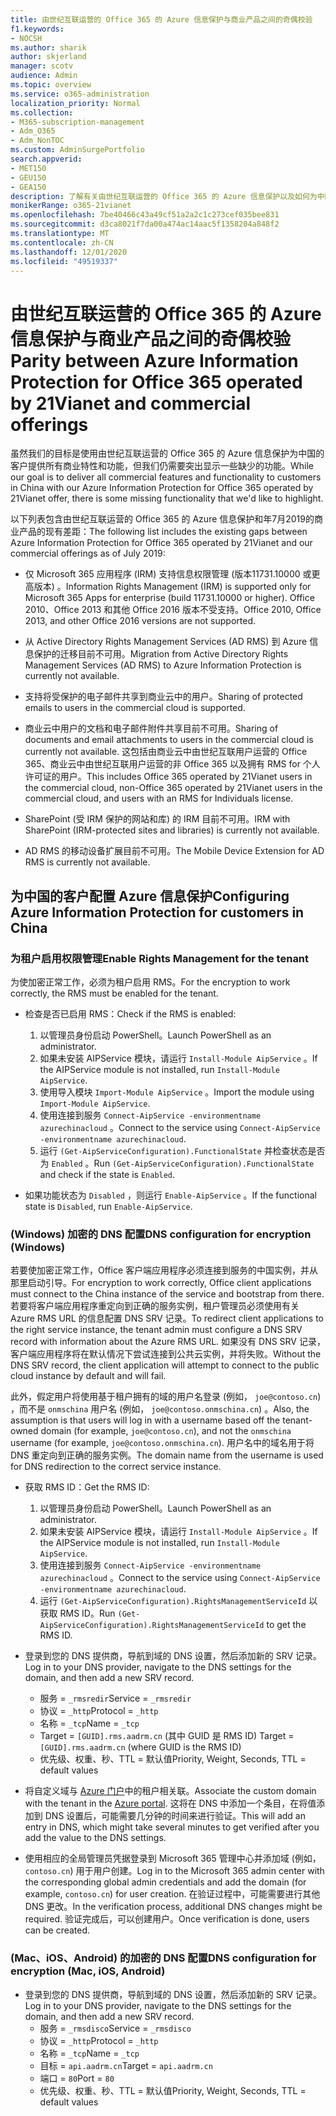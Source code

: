 ```yaml
---
title: 由世纪互联运营的 Office 365 的 Azure 信息保护与商业产品之间的奇偶校验
f1.keywords:
- NOCSH
ms.author: sharik
author: skjerland
manager: scotv
audience: Admin
ms.topic: overview
ms.service: o365-administration
localization_priority: Normal
ms.collection:
- M365-subscription-management
- Adm_O365
- Adm_NonTOC
ms.custom: AdminSurgePortfolio
search.appverid:
- MET150
- GEU150
- GEA150
description: 了解有关由世纪互联运营的 Office 365 的 Azure 信息保护以及如何为中国的客户配置它的详细信息。
monikerRange: o365-21vianet
ms.openlocfilehash: 7be40466c43a49cf51a2a2c1c273cef035bee831
ms.sourcegitcommit: d3ca8021f7da00a474ac14aac5f1358204a848f2
ms.translationtype: MT
ms.contentlocale: zh-CN
ms.lasthandoff: 12/01/2020
ms.locfileid: "49519337"
---
```

# <a name="parity-between-azure-information-protection-for-office-365-operated-by-21vianet-and-commercial-offerings"></a><span data-ttu-id="74033-103">由世纪互联运营的 Office 365 的 Azure 信息保护与商业产品之间的奇偶校验</span><span class="sxs-lookup"><span data-stu-id="74033-103">Parity between Azure Information Protection for Office 365 operated by 21Vianet and commercial offerings</span></span>

<span data-ttu-id="74033-104">虽然我们的目标是使用由世纪互联运营的 Office 365 的 Azure 信息保护为中国的客户提供所有商业特性和功能，但我们仍需要突出显示一些缺少的功能。</span><span class="sxs-lookup"><span data-stu-id="74033-104">While our goal is to deliver all commercial features and functionality to customers in China with our Azure Information Protection for Office 365 operated by 21Vianet offer, there is some missing functionality that we'd like to highlight.</span></span>

<span data-ttu-id="74033-105">以下列表包含由世纪互联运营的 Office 365 的 Azure 信息保护和年7月2019的商业产品的现有差距：</span><span class="sxs-lookup"><span data-stu-id="74033-105">The following list includes the existing gaps between Azure Information Protection for Office 365 operated by 21Vianet and our commercial offerings as of July 2019:</span></span>

- <span data-ttu-id="74033-106">仅 Microsoft 365 应用程序 (IRM) 支持信息权限管理 (版本11731.10000 或更高版本) 。</span><span class="sxs-lookup"><span data-stu-id="74033-106">Information Rights Management (IRM) is supported only for Microsoft 365 Apps for enterprise (build 11731.10000 or higher).</span></span> <span data-ttu-id="74033-107">Office 2010、Office 2013 和其他 Office 2016 版本不受支持。</span><span class="sxs-lookup"><span data-stu-id="74033-107">Office 2010, Office 2013, and other Office 2016 versions are not supported.</span></span>

- <span data-ttu-id="74033-108">从 Active Directory Rights Management Services (AD RMS) 到 Azure 信息保护的迁移目前不可用。</span><span class="sxs-lookup"><span data-stu-id="74033-108">Migration from Active Directory Rights Management Services (AD RMS) to Azure Information Protection is currently not available.</span></span>
  
- <span data-ttu-id="74033-109">支持将受保护的电子邮件共享到商业云中的用户。</span><span class="sxs-lookup"><span data-stu-id="74033-109">Sharing of protected emails to users in the commercial cloud is supported.</span></span>
  
- <span data-ttu-id="74033-110">商业云中用户的文档和电子邮件附件共享目前不可用。</span><span class="sxs-lookup"><span data-stu-id="74033-110">Sharing of documents and email attachments to users in the commercial cloud is currently not available.</span></span> <span data-ttu-id="74033-111">这包括由商业云中由世纪互联用户运营的 Office 365、商业云中由世纪互联用户运营的非 Office 365 以及拥有 RMS for 个人许可证的用户。</span><span class="sxs-lookup"><span data-stu-id="74033-111">This includes Office 365 operated by 21Vianet users in the commercial cloud, non-Office 365 operated by 21Vianet users in the commercial cloud, and users with an RMS for Individuals license.</span></span>
  
- <span data-ttu-id="74033-112">SharePoint (受 IRM 保护的网站和库) 的 IRM 目前不可用。</span><span class="sxs-lookup"><span data-stu-id="74033-112">IRM with SharePoint (IRM-protected sites and libraries) is currently not available.</span></span>
  
- <span data-ttu-id="74033-113">AD RMS 的移动设备扩展目前不可用。</span><span class="sxs-lookup"><span data-stu-id="74033-113">The Mobile Device Extension for AD RMS is currently not available.</span></span>

## <a name="configuring-azure-information-protection-for-customers-in-china"></a><span data-ttu-id="74033-114">为中国的客户配置 Azure 信息保护</span><span class="sxs-lookup"><span data-stu-id="74033-114">Configuring Azure Information Protection for customers in China</span></span>

### <a name="enable-rights-management-for-the-tenant"></a><span data-ttu-id="74033-115">为租户启用权限管理</span><span class="sxs-lookup"><span data-stu-id="74033-115">Enable Rights Management for the tenant</span></span>

<span data-ttu-id="74033-116">为使加密正常工作，必须为租户启用 RMS。</span><span class="sxs-lookup"><span data-stu-id="74033-116">For the encryption to work correctly, the RMS must be enabled for the tenant.</span></span>

- <span data-ttu-id="74033-117">检查是否已启用 RMS：</span><span class="sxs-lookup"><span data-stu-id="74033-117">Check if the RMS is enabled:</span></span>
  1. <span data-ttu-id="74033-118">以管理员身份启动 PowerShell。</span><span class="sxs-lookup"><span data-stu-id="74033-118">Launch PowerShell as an administrator.</span></span>
  2. <span data-ttu-id="74033-119">如果未安装 AIPService 模块，请运行 `Install-Module AipService` 。</span><span class="sxs-lookup"><span data-stu-id="74033-119">If the AIPService module is not installed, run `Install-Module AipService`.</span></span>
  3. <span data-ttu-id="74033-120">使用导入模块 `Import-Module AipService` 。</span><span class="sxs-lookup"><span data-stu-id="74033-120">Import the module using `Import-Module AipService`.</span></span>
  4. <span data-ttu-id="74033-121">使用连接到服务 `Connect-AipService -environmentname azurechinacloud` 。</span><span class="sxs-lookup"><span data-stu-id="74033-121">Connect to the service using `Connect-AipService -environmentname azurechinacloud`.</span></span>
  5. <span data-ttu-id="74033-122">运行 `(Get-AipServiceConfiguration).FunctionalState` 并检查状态是否为 `Enabled` 。</span><span class="sxs-lookup"><span data-stu-id="74033-122">Run `(Get-AipServiceConfiguration).FunctionalState` and check if the state is `Enabled`.</span></span>

- <span data-ttu-id="74033-123">如果功能状态为 `Disabled` ，则运行 `Enable-AipService` 。</span><span class="sxs-lookup"><span data-stu-id="74033-123">If the functional state is `Disabled`, run `Enable-AipService`.</span></span>

### <a name="dns-configuration-for-encryption-windows"></a><span data-ttu-id="74033-124"> (Windows) 加密的 DNS 配置</span><span class="sxs-lookup"><span data-stu-id="74033-124">DNS configuration for encryption (Windows)</span></span>

<span data-ttu-id="74033-125">若要使加密正常工作，Office 客户端应用程序必须连接到服务的中国实例，并从那里启动引导。</span><span class="sxs-lookup"><span data-stu-id="74033-125">For encryption to work correctly, Office client applications must connect to the China instance of the service and bootstrap from there.</span></span> <span data-ttu-id="74033-126">若要将客户端应用程序重定向到正确的服务实例，租户管理员必须使用有关 Azure RMS URL 的信息配置 DNS SRV 记录。</span><span class="sxs-lookup"><span data-stu-id="74033-126">To redirect client applications to the right service instance, the tenant admin must configure a DNS SRV record with information about the Azure RMS URL.</span></span> <span data-ttu-id="74033-127">如果没有 DNS SRV 记录，客户端应用程序将在默认情况下尝试连接到公共云实例，并将失败。</span><span class="sxs-lookup"><span data-stu-id="74033-127">Without the DNS SRV record, the client application will attempt to connect to the public cloud instance by default and will fail.</span></span>

<span data-ttu-id="74033-128">此外，假定用户将使用基于租户拥有的域的用户名登录 (例如， `joe@contoso.cn`) ，而不是 `onmschina` 用户名 (例如， `joe@contoso.onmschina.cn`) 。</span><span class="sxs-lookup"><span data-stu-id="74033-128">Also, the assumption is that users will log in with a username based off the tenant-owned domain (for example, `joe@contoso.cn`), and not the `onmschina` username (for example, `joe@contoso.onmschina.cn`).</span></span> <span data-ttu-id="74033-129">用户名中的域名用于将 DNS 重定向到正确的服务实例。</span><span class="sxs-lookup"><span data-stu-id="74033-129">The domain name from the username is used for DNS redirection to the correct service instance.</span></span>

- <span data-ttu-id="74033-130">获取 RMS ID：</span><span class="sxs-lookup"><span data-stu-id="74033-130">Get the RMS ID:</span></span>
  1. <span data-ttu-id="74033-131">以管理员身份启动 PowerShell。</span><span class="sxs-lookup"><span data-stu-id="74033-131">Launch PowerShell as an administrator.</span></span>
  2. <span data-ttu-id="74033-132">如果未安装 AIPService 模块，请运行 `Install-Module AipService` 。</span><span class="sxs-lookup"><span data-stu-id="74033-132">If the AIPService module is not installed, run `Install-Module AipService`.</span></span>
  3. <span data-ttu-id="74033-133">使用连接到服务 `Connect-AipService -environmentname azurechinacloud` 。</span><span class="sxs-lookup"><span data-stu-id="74033-133">Connect to the service using `Connect-AipService -environmentname azurechinacloud`.</span></span>
  4. <span data-ttu-id="74033-134">运行 `(Get-AipServiceConfiguration).RightsManagementServiceId` 以获取 RMS ID。</span><span class="sxs-lookup"><span data-stu-id="74033-134">Run `(Get-AipServiceConfiguration).RightsManagementServiceId` to get the RMS ID.</span></span>

- <span data-ttu-id="74033-135">登录到您的 DNS 提供商，导航到域的 DNS 设置，然后添加新的 SRV 记录。</span><span class="sxs-lookup"><span data-stu-id="74033-135">Log in to your DNS provider, navigate to the DNS settings for the domain, and then add a new SRV record.</span></span>
  - <span data-ttu-id="74033-136">服务 = `_rmsredir`</span><span class="sxs-lookup"><span data-stu-id="74033-136">Service = `_rmsredir`</span></span>
  - <span data-ttu-id="74033-137">协议 = `_http`</span><span class="sxs-lookup"><span data-stu-id="74033-137">Protocol = `_http`</span></span>
  - <span data-ttu-id="74033-138">名称 = `_tcp`</span><span class="sxs-lookup"><span data-stu-id="74033-138">Name = `_tcp`</span></span>
  - <span data-ttu-id="74033-139">Target = `[GUID].rms.aadrm.cn` (其中 GUID 是 RMS ID) </span><span class="sxs-lookup"><span data-stu-id="74033-139">Target = `[GUID].rms.aadrm.cn` (where GUID is the RMS ID)</span></span>
  - <span data-ttu-id="74033-140">优先级、权重、秒、TTL = 默认值</span><span class="sxs-lookup"><span data-stu-id="74033-140">Priority, Weight, Seconds, TTL = default values</span></span>

- <span data-ttu-id="74033-141">将自定义域与 [Azure 门户](https://portal.azure.cn/#blade/Microsoft_AAD_IAM/ActiveDirectoryMenuBlade/Domains)中的租户相关联。</span><span class="sxs-lookup"><span data-stu-id="74033-141">Associate the custom domain with the tenant in the [Azure portal](https://portal.azure.cn/#blade/Microsoft_AAD_IAM/ActiveDirectoryMenuBlade/Domains).</span></span> <span data-ttu-id="74033-142">这将在 DNS 中添加一个条目，在将值添加到 DNS 设置后，可能需要几分钟的时间来进行验证。</span><span class="sxs-lookup"><span data-stu-id="74033-142">This will add an entry in DNS, which might take several minutes to get verified after you add the value to the DNS settings.</span></span>

- <span data-ttu-id="74033-143">使用相应的全局管理员凭据登录到 Microsoft 365 管理中心并添加域 (例如， `contoso.cn`) 用于用户创建。</span><span class="sxs-lookup"><span data-stu-id="74033-143">Log in to the Microsoft 365 admin center with the corresponding global admin credentials and add the domain (for example, `contoso.cn`) for user creation.</span></span> <span data-ttu-id="74033-144">在验证过程中，可能需要进行其他 DNS 更改。</span><span class="sxs-lookup"><span data-stu-id="74033-144">In the verification process, additional DNS changes might be required.</span></span> <span data-ttu-id="74033-145">验证完成后，可以创建用户。</span><span class="sxs-lookup"><span data-stu-id="74033-145">Once verification is done, users can be created.</span></span>

### <a name="dns-configuration-for-encryption-mac-ios-android"></a><span data-ttu-id="74033-146"> (Mac、iOS、Android) 的加密的 DNS 配置</span><span class="sxs-lookup"><span data-stu-id="74033-146">DNS configuration for encryption (Mac, iOS, Android)</span></span>

- <span data-ttu-id="74033-147">登录到您的 DNS 提供商，导航到域的 DNS 设置，然后添加新的 SRV 记录。</span><span class="sxs-lookup"><span data-stu-id="74033-147">Log in to your DNS provider, navigate to the DNS settings for the domain, and then add a new SRV record.</span></span>
  - <span data-ttu-id="74033-148">服务 = `_rmsdisco`</span><span class="sxs-lookup"><span data-stu-id="74033-148">Service = `_rmsdisco`</span></span>
  - <span data-ttu-id="74033-149">协议 = `_http`</span><span class="sxs-lookup"><span data-stu-id="74033-149">Protocol = `_http`</span></span>
  - <span data-ttu-id="74033-150">名称 = `_tcp`</span><span class="sxs-lookup"><span data-stu-id="74033-150">Name = `_tcp`</span></span>
  - <span data-ttu-id="74033-151">目标 = `api.aadrm.cn`</span><span class="sxs-lookup"><span data-stu-id="74033-151">Target = `api.aadrm.cn`</span></span>
  - <span data-ttu-id="74033-152">端口 = `80`</span><span class="sxs-lookup"><span data-stu-id="74033-152">Port = `80`</span></span>
  - <span data-ttu-id="74033-153">优先级、权重、秒、TTL = 默认值</span><span class="sxs-lookup"><span data-stu-id="74033-153">Priority, Weight, Seconds, TTL = default values</span></span>
